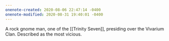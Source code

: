 ```yaml
---
onenote-created: 2020-08-06 22:47:14 -0400
onenote-modified: 2020-08-31 19:40:01 -0400
---
```


A rock gnome man, one of the [[Trinity Seven]], presiding over the Vivarium Clan. Described as the most vicious.
